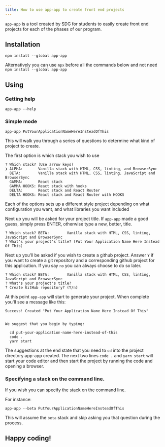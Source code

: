 ```yaml
---
title: How to use app-app to create front end projects
---
```


`app-app` is a tool created by SDG for students to easily create front end
projects for each of the phases of our program.

## Installation

```shell
npm install --global app-app
```

Alternatively you can use `npx` before all the commands below and not need
`npm install --global app-app`

## Using

### Getting help

```shell
app-app --help
```

### Simple mode

```shell
app-app PutYourApplicationNameHereInsteadOfThis
```

This will walk you through a series of questions to determine what kind of
project to create.

The first option is which stack you wish to use

```
? Which stack? (Use arrow keys)
❯ ALPHA:       Vanilla stack with HTML, CSS, linting, and BrowserSync
  BETA:        Vanilla stack with HTML, CSS, linting, JavaScript and BrowserSync
  GAMMA:       React stack
  GAMMA HOOKS: React stack with hooks
  DELTA:       React stack and React Router
  DELTA HOOKS: React stack and React Router with HOOKS
```

Each of the options sets up a different style project depending on what
configuration you want, and what libraries you want included

Next up you will be asked for your project title. If `app-app` made a good
guess, simply press ENTER, otherwise type a new, better, title.

```
? Which stack? BETA:        Vanilla stack with HTML, CSS, linting, JavaScript and BrowserSync
? What's your project's title? (Put Your Application Name Here Instead Of This)
```

Next up you'll be asked if you wish to create a github project. Answer `Y` if
you want to create a git repository and a corresponding github project for this
application. If you say `no` you can always choose to do so later.

```
? Which stack? BETA:        Vanilla stack with HTML, CSS, linting, JavaScript and BrowserSync
? What's your project's title?
? Create GitHub repository? (Y/n)
```

At this point `app-app` will start to generate your project. When complete
you'll see a message like this:

```
Success! Created "Put Your Application Name Here Instead Of This"


We suggest that you begin by typing:

  cd put-your-application-name-here-instead-of-this
  code .
  yarn start
```

The suggestions at the end state that you need to `cd` into the project
directory app-app created. The next two lines `code .` and `yarn start` will
start your code editor and then start the project by running the code and
opening a browser.

### Specifying a stack on the command line.

If you wish you can specify the stack on the command line.

For instance:

```shell
app-app --beta PutYourApplicationNameHereInsteadOfThis
```

This will assume the `beta` stack and skip asking you that question during the
process.

## Happy coding!
